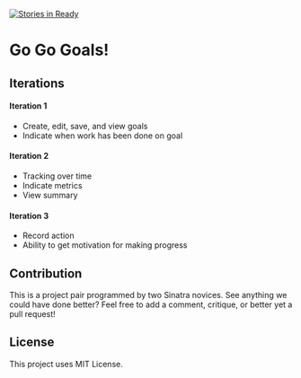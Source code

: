 [![Stories in Ready](https://badge.waffle.io/HackerParadise2014/GoGoGoals.png?label=ready&title=Ready)](https://waffle.io/HackerParadise2014/GoGoGoals)
# Go Go Goals!

## Iterations

#### Iteration 1
- Create, edit, save, and view goals
- Indicate when work has been done on goal

#### Iteration 2
- Tracking over time
- Indicate metrics
- View summary

#### Iteration 3
- Record action
- Ability to get motivation for making progress

## Contribution
This is a project pair programmed by two Sinatra novices. See anything we could have done better? Feel free to add a comment, critique, or better yet a pull request!

## License
This project uses MIT License. 